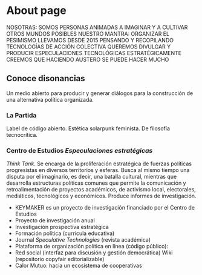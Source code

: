 # About page

NOSOTRAS: SOMOS PERSONAS ANIMADAS A IMAGINAR Y A CULTIVAR OTROS MUNDOS POSIBLES
NUESTRO MANTRA: ORGANIZAR EL PESIMISMO
LLEVAMOS DESDE 2015 PENSANDO Y RECOPILANDO TECNOLOGÍAS DE ACCIÓN COLECTIVA
QUEREMOS DIVULGAR Y PRODUCIR ESPECULACIONES TECNOLÓGICAS ESTRATÉGICAMENTE
CREEMOS QUE HACIENDO AUSTERO SE PUEDE HACER MUCHO

## Conoce disonancias

Un medio abierto para producir y generar diálogos para la construcción de una alternativa política organizada.

### La Partida

Label de código abierto. Estética solarpunk feminista. De filosofía tecnocrítica.

### Centro de Estudios *Especulaciones estratégicas*

*Think Tank*. Se encarga de la proliferación estratégica de fuerzas políticas progresistas en diversos territorios y esferas. Busca al mismo tiempo una disputa por el imaginario, es decir, una batalla cultural, mientras que desarrolla estructuras políticas comunes que permite la comunicación y retroalimentación de proyectos académicos, de activismo local, electorales, mediáticos, tecnológicos y económicos. Produce informes de investigación.
- KEYMAKER es un proyecto de investigación financiado por el Centro de Estudios
- Proyecto de investigación anual
- Investigación prospectiva estratégica 
- Formación política (currícula educativa)
- Journal *Speculative Technologies* (revista académica)
- Plataforma de organización política en línea (código público):
- Red social (interfaz para discusión y gestión democrática)
Wiki (repositorio copyfair editorializable)
- Calor Mutuo: hacia un ecosistema de cooperativas